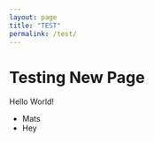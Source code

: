 ```yaml
---
layout: page
title: "TEST"
permalink: /test/
---
```


# Testing New Page
Hello World!
- Mats
- Hey

